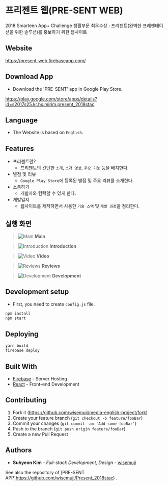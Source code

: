 # 프리젠트 웹(PRE-SENT WEB)

2018 Smarteen App+ Challenge 생활부문 최우수상 : 프리젠트(완벽한 프레젠테이션을 위한 솔루션)를 홍보하기 위한 웹사이트

## Website

https://present-web.firebaseapp.com/

## Download App

* Download the 'PRE-SENT' app in Google Play Store.

https://play.google.com/store/apps/details?id=s2017s25.kr.hs.mirim.present_2018stac

## Language

* The Website is based on `English`.

## Features

* 프리젠트란?
    * 프리젠트의 간단한 `소개`, `소개 영상`, `주요 기능` 등을 배치한다.
* 별점 및 리뷰
    * `Google Play Store`에 등록된 별점 및 주요 리뷰를 소개한다.
* 소통하기
    * 개발자와 컨택할 수 있게 한다.
* 개발일지
    * 웹사이트를 제작하면서 사용한 `기술 스택` 및 `개발 과정`을 정리한다.

## 실행 화면

> ![Main](https://user-images.githubusercontent.com/32327475/57661990-4df23880-7628-11e9-925d-2239c3c694bc.png)
**Main**

> ![Introduction](https://user-images.githubusercontent.com/32327475/57661999-534f8300-7628-11e9-9c0d-86a6f3f77ac2.png)
**Introduction**

> ![Video](https://user-images.githubusercontent.com/32327475/57662064-8c87f300-7628-11e9-9cf9-a97a9e20f985.png)
**Video**

> ![Reviews](https://user-images.githubusercontent.com/32327475/57662079-990c4b80-7628-11e9-948f-6fbc2b641376.png)
**Reviews**

> ![Development](https://user-images.githubusercontent.com/32327475/57662085-a45f7700-7628-11e9-99f0-e99016e108be.png)
**Development**


## Development setup

* First, you need to create `config.js` file.

```sh
npm install
npm start
```

## Deploying

```sh
yarn build
firebase deploy
```

## Built With

* [Firebase](https://www.heroku.com/) - Server Hosting
* [React](https://reactjs.org/) - Front-end Development

## Contributing

1. Fork it (<https://github.com/wisemuji/media-english-project/fork>)
2. Create your feature branch (`git checkout -b feature/fooBar`)
3. Commit your changes (`git commit -am 'Add some fooBar'`)
4. Push to the branch (`git push origin feature/fooBar`)
5. Create a new Pull Request

## Authors

* **Suhyeon Kim** - *Full-stack Development, Design* - [wisemuji](https://github.com/wisemuji)

See also the repository of [PRE-SENT APP]https://github.com/wisemuji/Present_2018stac) . 
